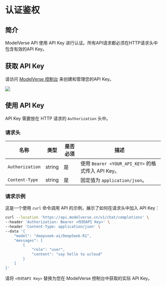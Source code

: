 # 认证鉴权

## 简介
ModelVerse API 使用 API Key 进行认证。所有API请求都必须在HTTP请求头中包含有效的API Key。

## 获取 API Key
请访问 [ModelVerse 控制台](https://console.ucloud.cn/modelverse/experience/api-keys) 来创建和管理您的API Key。

![](https://www-s.ucloud.cn/2025/03/a427b4a6c0ff2d4dc2f2ee3cdad95098_1743154241648.png)

## 使用 API Key
API Key 需要放在 HTTP 请求的 `Authorization` 头中。

### 请求头
| 名称            | 类型   | 是否必须 | 描述                                              |
| --------------- | ------ | -------- | ------------------------------------------------- |
| `Authorization` | string | 是       | 使用 `Bearer <YOUR_API_KEY>` 的格式传入 API Key。 |
| `Content-Type`  | string | 是       | 固定值为 `application/json`。                     |

### 请求示例
这是一个使用 `curl` 命令调用 API 的示例，展示了如何在请求头中加入 API Key：

```bash
curl --location 'https://api.modelverse.cn/v1/chat/completions' \
--header 'Authorization: Bearer <你的API Key>' \
--header 'Content-Type: application/json' \
--data '{
    "model": "deepseek-ai/DeepSeek-R1",
    "messages": [
        {
            "role": "user",
            "content": "say hello to ucloud"
        }
    ]
}'
```

请将 `<你的API Key>` 替换为您在 ModelVerse 控制台中获取的实际 API Key。
